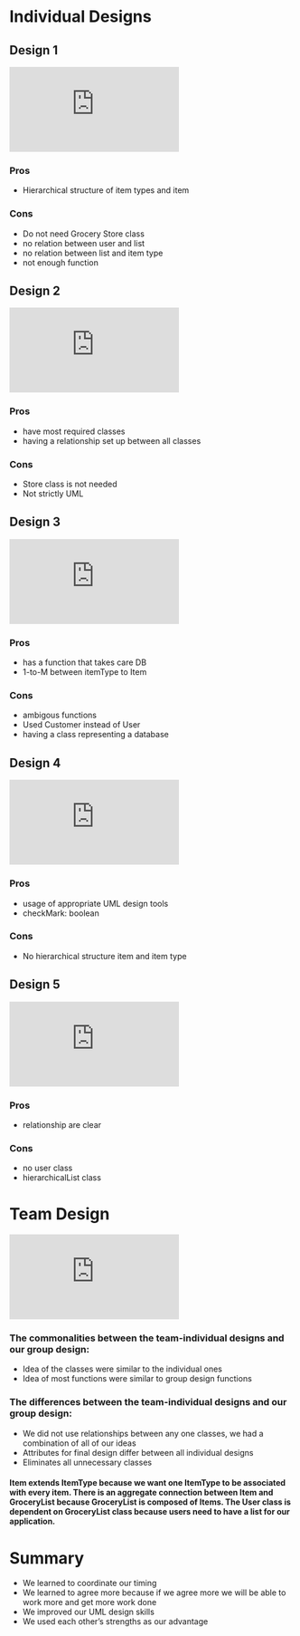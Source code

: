 # Individual Designs

## Design 1
![AmitCharran's Design](https://github.com/qc-se-spring2020/370Spring20Team7/blob/master/GroupProject/Design-Individual/AmitCharran/design.pdf)

### Pros  
+ Hierarchical structure of item types and item 

### Cons
- Do not need Grocery Store class
- no relation between user and list
- no relation between list and item type
- not enough function

## Design 2
![chevano's Design](https://github.com/qc-se-spring2020/370Spring20Team7/blob/master/GroupProject/Design-Individual/chevano/design.pdf)

### Pros
+ have most required classes
+ having a relationship set up between all classes

### Cons
- Store class is not needed
- Not strictly UML

## Design 3
![Jae-File's Design](https://github.com/qc-se-spring2020/370Spring20Team7/blob/master/GroupProject/Design-Individual/Jae-File/design.pdf)

### Pros  
+ has a function that takes care DB 
+ 1-to-M between itemType to Item

### Cons 
- ambigous functions   
- Used Customer instead of User
- having a class representing a database

## Design 4
![KunwardeepSingh3's design](https://github.com/qc-se-spring2020/370Spring20Team7/blob/master/GroupProject/Design-Individual/KunwardeepSingh3/design.pdf)

### Pros
+ usage of appropriate UML design tools
+ checkMark: boolean

### Cons 
- No hierarchical structure item and item type

## Design 5
![yhuang306's design](https://github.com/qc-se-spring2020/370Spring20Team7/blob/master/GroupProject/Design-Individual/yhuang306/design.pdf)

### Pros
+ relationship are clear

### Cons
- no user class
- hierarchicalList class

# Team Design
![Team Design](https://github.com/qc-se-spring2020/370Spring20Team7/blob/master/GroupProject/Design-Team/design-team.pdf)

### The commonalities between the team-individual designs and our group design:
* Idea of the classes were similar to the individual ones
* Idea of most functions were similar to group design functions

### The differences between the team-individual designs and our group design:
* We did not use relationships between any one classes, we had a combination of all of our ideas
* Attributes for final design differ between all individual designs
* Eliminates all unnecessary classes

#### Item extends ItemType because we want one ItemType to be associated with every item. There is an aggregate connection between Item and GroceryList because GroceryList is composed of Items. The User class is dependent on GroceryList class because users need to have a list for our application.

# Summary
* We learned to coordinate our timing
* We learned to agree more because if we agree more we will be able to work more and get more work done
* We improved our UML design skills
* We used each other’s strengths as our advantage
